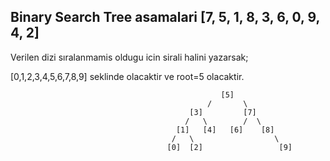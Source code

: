 ## Binary Search Tree asamalari [7, 5, 1, 8, 3, 6, 0, 9, 4, 2]

Verilen dizi sıralanmamis oldugu icin sirali halini yazarsak;

[0,1,2,3,4,5,6,7,8,9] seklinde olacaktir ve root=5 olacaktir.

                                                   [5]
                                                /       \
                                            [3]         [7]
                                           /   \        /  \
                                         [1]   [4]   [6]    [8]
                                        /   \                  \
                                       [0]  [2]                 [9]

